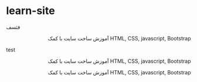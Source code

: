 # learn-site
فثسف
<p align='right' dir='rtl'>  HTML, CSS, javascript, Bootstrap آموزش ساخت سایت با کمک</p>test

<p align='right' dir='rtl'>  HTML, CSS, javascript, Bootstrap آموزش ساخت سایت با کمک</p>

<p align='right' dir='rtl'>  HTML, CSS, javascript, Bootstrap آموزش ساخت سایت با کمک</p>
